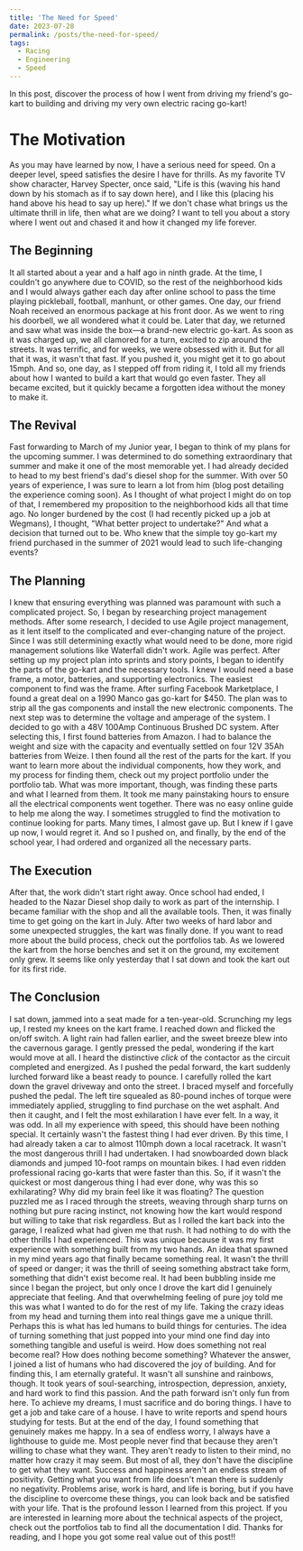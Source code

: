 ```yaml
---
title: 'The Need for Speed'
date: 2023-07-28
permalink: /posts/the-need-for-speed/
tags:
  - Racing
  - Engineering
  - Speed
---
```


In this post, discover the process of how I went from driving my friend's go-kart to building and driving my very own electric racing go-kart!

The Motivation
======
As you may have learned by now, I have a serious need for speed. On a deeper level, speed satisfies the desire I have for thrills. As my favorite TV show character, Harvey Specter, once said, "Life is this (waving his hand down by his stomach as if to say down here), and I like this (placing his hand above his head to say up here)." If we don't chase what brings us the ultimate thrill in life, then what are we doing? I want to tell you about a story where I went out and chased it and how it changed my life forever.

The Beginning
------
It all started about a year and a half ago in ninth grade. At the time, I couldn't go anywhere due to COVID, so the rest of the neighborhood kids and I would always gather each day after online school to pass the time playing pickleball, football, manhunt, or other games. One day, our friend Noah received an enormous package at his front door. As we went to ring his doorbell, we all wondered what it could be. Later that day, we returned and saw what was inside the box—a brand-new electric go-kart. As soon as it was charged up, we all clamored for a turn, excited to zip around the streets. It was terrific, and for weeks, we were obsessed with it. But for all that it was, it wasn't that fast. If you pushed it, you might get it to go about 15mph. And so, one day, as I stepped off from riding it, I told all my friends about how I wanted to build a kart that would go even faster. They all became excited, but it quickly became a forgotten idea without the money to make it.

The Revival
------
Fast forwarding to March of my Junior year, I began to think of my plans for the upcoming summer. I was determined to do something extraordinary that summer and make it one of the most memorable yet. I had already decided to head to my best friend's dad's diesel shop for the summer. With over 50 years of experience, I was sure to learn a lot from him (blog post detailing the experience coming soon). As I thought of what project I might do on top of that, I remembered my proposition to the neighborhood kids all that time ago. No longer burdened by the cost (I had recently picked up a job at Wegmans), I thought, "What better project to undertake?" And what a decision that turned out to be. Who knew that the simple toy go-kart my friend purchased in the summer of 2021 would lead to such life-changing events?

The Planning
-----
I knew that ensuring everything was planned was paramount with such a complicated project. So, I began by researching project management methods. After some research, I decided to use Agile project management, as it lent itself to the complicated and ever-changing nature of the project. Since I was still determining exactly what would need to be done, more rigid management solutions like Waterfall didn't work. Agile was perfect. After setting up my project plan into sprints and story points, I began to identify the parts of the go-kart and the necessary tools. I knew I would need a base frame, a motor, batteries, and supporting electronics. The easiest component to find was the frame. After surfing Facebook Marketplace, I found a great deal on a 1990 Manco gas go-kart for $450. The plan was to strip all the gas components and install the new electronic components. The next step was to determine the voltage and amperage of the system. I decided to go with a 48V 100Amp Continuous Brushed DC system. After selecting this, I first found batteries from Amazon. I had to balance the weight and size with the capacity and eventually settled on four 12V 35Ah batteries from Weize. I then found all the rest of the parts for the kart. If you want to learn more about the individual components, how they work, and my process for finding them, check out my project portfolio under the portfolio tab. What was more important, though, was finding these parts and what I learned from them. It took me many painstaking hours to ensure all the electrical components went together. There was no easy online guide to help me along the way. I sometimes struggled to find the motivation to continue looking for parts. Many times, I almost gave up. But I knew if I gave up now, I would regret it. And so I pushed on, and finally, by the end of the school year, I had ordered and organized all the necessary parts. 

The Execution
------
After that, the work didn't start right away. Once school had ended, I headed to the Nazar Diesel shop daily to work as part of the internship. I became familiar with the shop and all the available tools. Then, it was finally time to get going on the kart in July. After two weeks of hard labor and some unexpected struggles, the kart was finally done. If you want to read more about the build process, check out the portfolios tab. As we lowered the kart from the horse benches and set it on the ground, my excitement only grew. It seems like only yesterday that I sat down and took the kart out for its first ride.

The Conclusion
-----
I sat down, jammed into a seat made for a ten-year-old. Scrunching my legs up, I rested my knees on the kart frame. I reached down and flicked the on/off switch. A light rain had fallen earlier, and the sweet breeze blew into the cavernous garage. I gently pressed the pedal, wondering if the kart would move at all. I heard the distinctive *click* of the contactor as the circuit completed and energized. As I pushed the pedal forward, the kart suddenly lurched forward like a beast ready to pounce. I carefully rolled the kart down the gravel driveway and onto the street. I braced myself and forcefully pushed the pedal. The left tire squealed as 80-pound inches of torque were immediately applied, struggling to find purchase on the wet asphalt. And then it caught, and I felt the most exhilaration I have ever felt. In a way, it was odd. In all my experience with speed, this should have been nothing special. It certainly wasn't the fastest thing I had ever driven. By this time, I had already taken a car to almost 110mph down a local racetrack. It wasn't the most dangerous thrill I had undertaken. I had snowboarded down black diamonds and jumped 10-foot ramps on mountain bikes. I had even ridden professional racing go-karts that were faster than this. So, if it wasn't the quickest or most dangerous thing I had ever done, why was this so exhilarating? Why did my brain feel like it was floating? The question puzzled me as I raced through the streets, weaving through sharp turns on nothing but pure racing instinct, not knowing how the kart would respond but willing to take that risk regardless. But as I rolled the kart back into the garage, I realized what had given me that rush. It had nothing to do with the other thrills I had experienced. This was unique because it was my first experience with something built from my two hands. An idea that spawned in my mind years ago that finally became something real. It wasn't the thrill of speed or danger; it was the thrill of seeing something abstract take form, something that didn't exist become real. It had been bubbling inside me since I began the project, but only once I drove the kart did I genuinely appreciate that feeling. And that overwhelming feeling of pure joy told me this was what I wanted to do for the rest of my life. Taking the crazy ideas from my head and turning them into real things gave me a unique thrill. Perhaps this is what has led humans to build things for centuries. The idea of turning something that just popped into your mind one find day into something tangible and useful is weird. How does something not real become real? How does nothing become something? Whatever the answer, I joined a list of humans who had discovered the joy of building. And for finding this, I am eternally grateful. It wasn't all sunshine and rainbows, though. It took years of soul-searching, introspection, depression, anxiety, and hard work to find this passion. And the path forward isn't only fun from here. To achieve my dreams, I must sacrifice and do boring things. I have to get a job and take care of a house. I have to write reports and spend hours studying for tests. But at the end of the day, I found something that genuinely makes me happy. In a sea of endless worry, I always have a lighthouse to guide me. Most people never find that because they aren't willing to chase what they want. They aren't ready to listen to their mind, no matter how crazy it may seem. But most of all, they don't have the discipline to get what they want. Success and happiness aren't an endless stream of positivity. Getting what you want from life doesn't mean there is suddenly no negativity. Problems arise, work is hard, and life is boring, but if you have the discipline to overcome these things, you can look back and be satisfied with your life. That is the profound lesson I learned from this project. If you are interested in learning more about the technical aspects of the project, check out the portfolios tab to find all the documentation I did. Thanks for reading, and I hope you got some real value out of this post!! 
